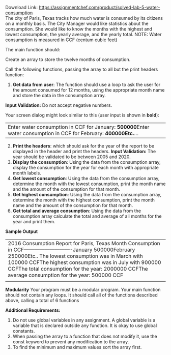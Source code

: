 Download Link: https://assignmentchef.com/product/solved-lab-5-water-consumption
<br>
The city of Paris, Texas tracks how much water is consumed by its citizens on a monthly basis.  The City Manager would like statistics about the consumption.  She would like to know the months with the highest and lowest consumption, the yearly average, and the yearly total.  NOTE:  Water consumption is measured in CCF (centum cubic feet)

The main function should:

Create an array to store the twelve months of consumption.

Call the following functions, passing the array to all but the print headers function:

<ol>

 <li><strong>Get data from user</strong>: The function should use a loop to ask the user for the amount consumed for 12 months, using the appropriate month name and store the data in the consumption array.</li>

</ol>

<strong>     Input Validation:</strong> Do not accept negative numbers.

Your screen dialog might look similar to this (user input is shown in <strong>bold</strong>):

<table width="0">

 <tbody>

  <tr>

   <td width="632">Enter water consumption in CCF for January: <strong>500000</strong>Enter water consumption in CCF for February: <strong>400000</strong><strong>Etc.</strong>…</td>

  </tr>

 </tbody>

</table>




<ol start="2">

 <li><strong>Print the headers</strong>: which should ask for the year of the report to be displayed in the header and print the headers.   <strong>Input Validation:</strong> The year should be validated to be between 2005 and 2020.</li>

 <li><strong>Display the consumption</strong>: Using the data from the consumption array, display the consumption for the year for each month with appropriate month labels.</li>

 <li><strong>Get lowest consumption</strong>: Using the data from the consumption array, determine the month with the lowest consumption, print the month name and the amount of the consumption for that month.</li>

 <li><strong>Get highest consumption</strong>: Using the data from the consumption array, determine the month with the highest consumption, print the month name and the amount of the consumption for that month.</li>

 <li><strong>Get total and average consumption</strong>: Using the data from the consumption array calculate the total and average of all months for the year and print them.</li>

</ol>




<strong>Sample Output</strong>

<table width="0">

 <tbody>

  <tr>

   <td>                  2016 Consumption Report for Paris, Texas Month     Consumption in CCF—————————-January    500000February   250000Etc.. The lowest consumption was in March with 100000 CCFThe highest consumption was in July with 900000 CCFThe total consumption for the year: 2000000 CCFThe average consumption for the year:  500000 CCF</td>

  </tr>

  <tr>

   <td> </td>

  </tr>

 </tbody>

</table>

<strong>Modularity</strong> Your program must be a modular program. Your main function should not contain any loops. It should call all of the functions described above, calling a total of 6 functions

<strong>Additional Requirements:</strong>

<ol>

 <li>Do not use global variables in any assignment. A global variable is a variable that is declared outside any function. It is okay to use global constants.</li>

 <li>When passing the array to a function that does not modify it, use the const keyword to prevent any modification to the array.</li>

 <li>To find the minimum and maximum values sort the array first.</li>

</ol>


